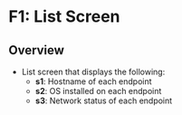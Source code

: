  # F1: List Screen
 
 ## Overview
 
- List screen that displays the following:
   - **s1**: Hostname of each endpoint
   - **s2**: OS installed on each endpoint
   - **s3**: Network status of each endpoint